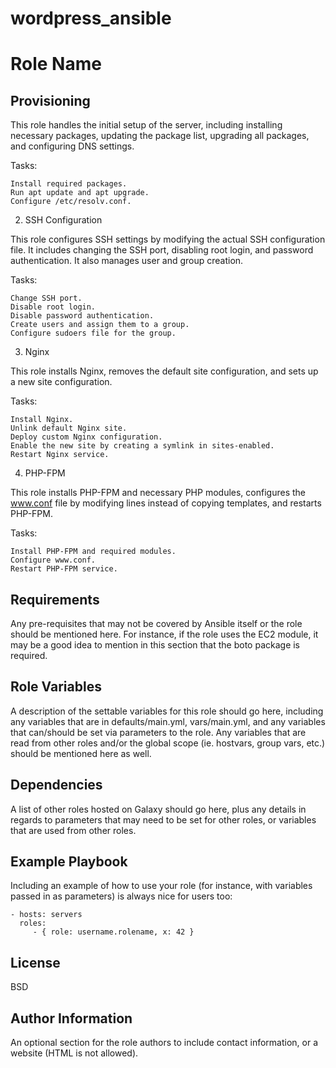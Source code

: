 # wordpress_ansible
Role Name
=========

## Provisioning

This role handles the initial setup of the server, including installing necessary packages, updating the package list, upgrading all packages, and configuring DNS settings.

Tasks:

    Install required packages.
    Run apt update and apt upgrade.
    Configure /etc/resolv.conf.

2. SSH Configuration

This role configures SSH settings by modifying the actual SSH configuration file. It includes changing the SSH port, disabling root login, and password authentication. It also manages user and group creation.

Tasks:

    Change SSH port.
    Disable root login.
    Disable password authentication.
    Create users and assign them to a group.
    Configure sudoers file for the group.

3. Nginx

This role installs Nginx, removes the default site configuration, and sets up a new site configuration.

Tasks:

    Install Nginx.
    Unlink default Nginx site.
    Deploy custom Nginx configuration.
    Enable the new site by creating a symlink in sites-enabled.
    Restart Nginx service.

4. PHP-FPM

This role installs PHP-FPM and necessary PHP modules, configures the www.conf file by modifying lines instead of copying templates, and restarts PHP-FPM.

Tasks:

    Install PHP-FPM and required modules.
    Configure www.conf.
    Restart PHP-FPM service.

Requirements
------------

Any pre-requisites that may not be covered by Ansible itself or the role should be mentioned here. For instance, if the role uses the EC2 module, it may be a good idea to mention in this section that the boto package is required.

Role Variables
--------------

A description of the settable variables for this role should go here, including any variables that are in defaults/main.yml, vars/main.yml, and any variables that can/should be set via parameters to the role. Any variables that are read from other roles and/or the global scope (ie. hostvars, group vars, etc.) should be mentioned here as well.

Dependencies
------------

A list of other roles hosted on Galaxy should go here, plus any details in regards to parameters that may need to be set for other roles, or variables that are used from other roles.

Example Playbook
----------------

Including an example of how to use your role (for instance, with variables passed in as parameters) is always nice for users too:

    - hosts: servers
      roles:
         - { role: username.rolename, x: 42 }

License
-------

BSD

Author Information
------------------

An optional section for the role authors to include contact information, or a website (HTML is not allowed).
